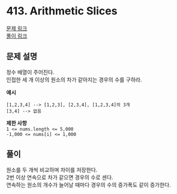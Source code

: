 # 413. Arithmetic Slices
[문제 링크](https://leetcode.com/problems/arithmetic-slices/ )  
[풀이 링크](LC413.java )  

## 문제 설명
정수 배열이 주어진다.  
인접한 세 개 이상의 원소의 차가 같아지는 경우의 수를 구하라.  

**예시**
```
[1,2,3,4] --> [1,2,3], [2,3,4], [1,2,3,4]의 3개
[3,4] --> 없음
```

**제한 사항**  
`1 <= nums.length <= 5,000`  
`-1,000 <= nums[i] <= 1,000`  

## 풀이
원소를 두 개씩 비교하며 차이를 저장한다.  
2번 이상 연속으로 차가 같으면 경우의 수로 센다.  
연속하는 원소의 개수가 늘어날 때마다 경우의 수의 증가폭도 같이 증가한다.  

